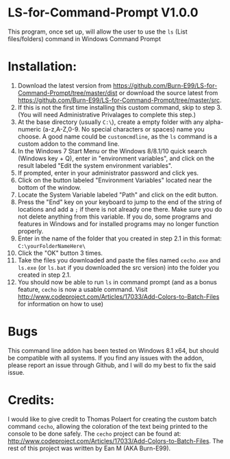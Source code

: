# LS-for-Command-Prompt V1.0.0
This program, once set up, will allow the user to use the `ls` (List files/folders) command in Windows Command Prompt

# Installation:
1. Download the latest version from https://github.com/Burn-E99/LS-for-Command-Prompt/tree/master/dist or download the source latest from https://github.com/Burn-E99/LS-for-Command-Prompt/tree/master/src.
2. If this is not the first time installing this custom command, skip to step 3.  (You will need Administrative Privalages to complete this step.)
  1. At the base directory (usually `C:\`), create a empty folder with any alpha-numeric (a-z,A-Z,0-9. No special characters or spaces) name you choose.  A good name could be `customcmdline`, as the `ls` command is a custom addon to the command line.
  2. In the Windows 7 Start Menu or the Windows 8/8.1/10 quick search (Windows key + Q), enter in "environment variables", and click on the result labeled "Edit the system environment variables".
  3. If prompted, enter in your administrator password and click yes.
  4. Click on the button labeled "Environment Variables" located near the bottom of the window.
  5. Locate the System Variable labeled "Path" and click on the edit button.
  6. Press the "End" key on your keyboard to jump to the end of the string of locations and add a `;` if there is not already one there.  Make sure you do not delete anything from this variable.  If you do, some programs and features in Windows and for installed programs may no longer function properly.
  7. Enter in the name of the folder that you created in step 2.1 in this format: `C:\yourFolderNameHere\`
  8. Click the "OK" button 3 times.
3. Take the files you downloaded and paste the files named `cecho.exe` and `ls.exe` (or `ls.bat` if you downloaded the src version) into the folder you created in step 2.1.
4. You should now be able to run `ls` in command prompt (and as a bonus feature, `cecho` is now a usable command.  Visit http://www.codeproject.com/Articles/17033/Add-Colors-to-Batch-Files for information on how to use)

# Bugs
This command line addon has been tested on Windows 8.1 x64, but should be compatible with all systems.  If you find any issues with the addon, please report an issue through Github, and I will do my best to fix the said issue.

# Credits:
I would like to give credit to Thomas Polaert for creating the custom batch command `cecho`, allowing the coloration of the text being printed to the console to be done safely.  The `cecho` project can be found at: http://www.codeproject.com/Articles/17033/Add-Colors-to-Batch-Files.  The rest of this project was written by Ean M (AKA Burn-E99).
